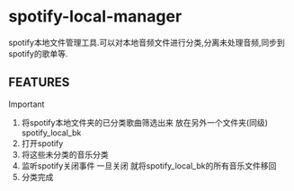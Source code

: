 # spotify-local-manager
spotify本地文件管理工具.可以对本地音频文件进行分类,分离未处理音频,同步到spotify的歌单等.

## FEATURES

> [!important]
>
> 1. 将spotify本地文件夹的已分类歌曲筛选出来 放在另外一个文件夹(同级) spotify_local_bk 
> 2. 打开spotify
> 3. 将这些未分类的音乐分类
> 4. 监听spotify关闭事件 一旦关闭 就将spotify_local_bk的所有音乐文件移回
> 5. 分类完成
